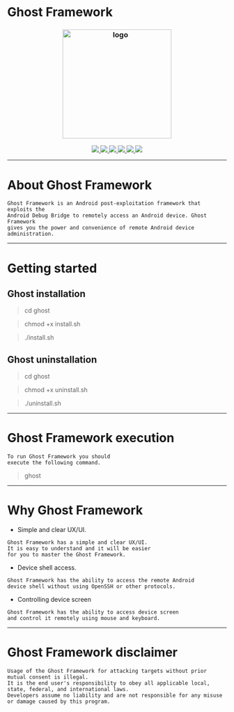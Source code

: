 # Ghost Framework

<h3 align="center"><img src="https://user-images.githubusercontent.com/54115104/91632566-45bf3780-e9ea-11ea-9b85-1ee4f451ae39.png" alt="logo" height="250px"></h3>

<p align="center">
  <a href="http://entysec.netlify.app/">
    <img src="https://img.shields.io/badge/EntySec-Ivan%20Nikolsky-blue.svg">
  </a> 
  <a href="https://github.com/EntySec/ghost/releases">
    <img src="https://img.shields.io/github/release/EntySec/ghost.svg">
  </a>
  <a href="https://wikipedia.org/wiki/Python_(programming_language)">
    <img src="https://img.shields.io/badge/language-python-blue.svg">
 </a>
  <a href="https://github.com/EntySec/ghost/issues?q=is%3Aissue+is%3Aclosed">
      <img src="https://img.shields.io/github/issues/EntySec/ghost.svg">
  </a>
  <a href="https://github.com/EntySec/ghost/wiki">
      <img src="https://img.shields.io/badge/wiki%20-ghost-lightgrey.svg">
 </a>
  <a href="https://twitter.com/EntySec">
    <img src="https://img.shields.io/badge/twitter-EntySec-blue.svg">
 </a>
</p>

***

# About Ghost Framework

```
Ghost Framework is an Android post-exploitation framework that exploits the
Android Debug Bridge to remotely access an Android device. Ghost Framework
gives you the power and convenience of remote Android device administration.
```

***

# Getting started

## Ghost installation

> cd ghost

> chmod +x install.sh

> ./install.sh

## Ghost uninstallation

> cd ghost

> chmod +x uninstall.sh

> ./uninstall.sh

***

# Ghost Framework execution

```
To run Ghost Framework you should 
execute the following command.
```

> ghost

***

# Why Ghost Framework

* Simple and clear UX/UI.

```
Ghost Framework has a simple and clear UX/UI. 
It is easy to understand and it will be easier 
for you to master the Ghost Framework.
```

* Device shell access.

```
Ghost Framework has the ability to access the remote Android 
device shell without using OpenSSH or other protocols.
``` 

* Controlling device screen

```
Ghost Framework has the ability to access device screen 
and control it remotely using mouse and keyboard.
```

***

# Ghost Framework disclaimer

```
Usage of the Ghost Framework for attacking targets without prior mutual consent is illegal.
It is the end user's responsibility to obey all applicable local, state, federal, and international laws.
Developers assume no liability and are not responsible for any misuse or damage caused by this program.
```
